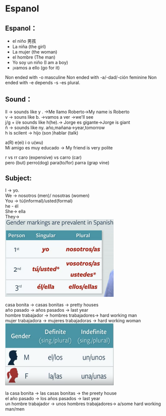 # Espanol
## Espanol：

-  el niño 男孩
-  La niña (the girl)
- La mujer (the woman)
- el hombre (The man)
- Yo soy un niño (I am a boy)
- ¡vamos a ello (go for it)

Non ended with -o masculine
Non ended with -a/-dad/-ción feminine 
Non ended with -e depends 
-s -es plural.


## Sound：
ll -> sounds like y . ->Me llamo Roberto->My name is Roberto   
v -> souns like b. ->vamos a ver ->we'll see   
j/g + i/e sounds like h(he).-> Jorge es gigante->Jorge is giant   
ñ -> sounds like ny. año,mañana->year,tomorrow   
h is scilent -> hijo (son )hablar (talk)   
   
a(R) e(ei) i o u(wu)   
Mi amigo es muy educado -> My friend is very polite   
   
r vs rr caro (expensive) vs carro  (car)   
pero (but) perro(dog)
para(to/for) parra (grap vine)

## Subject:
I -> yo.   
We -> nosotros (men)/ nosotras (women)  
You -> tú(informal)/usted(formal)  
he - él  
She-> ella  
They->     
 <img src="assets/gender.PNG" width="350" height="250" title="gender"> 

casa bonita -> casas bonitas -> pretty houses      
año pasado -> años pasados -> last year    
hombre trabajador -> hombres trabajadores-> hard working man    
mujer trabajadora -> mujeres trabajadoras -> hard working woman     
 <img src="assets/genderDef.PNG" width="350" height="200" title="gender">    

 la casa bonita -> las casas bonitas -> the preety house     
 el año pasado -> los años pasados -> last year    
 un hombre trabajador -> unos hombres trabajadores-> a/some hard working man/men


